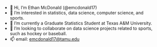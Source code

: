 - 👋 Hi, I’m Ethan McDonald (@emcdonald17)
- 👀 I’m interested in statistics, data science, computer science, and sports.
- 🌱 I’m currently a Graduate Statistics Student at Texas A&M University.
- 💞️ I’m looking to collaborate on data science projects related to sports, such as hockey or baseball.
- 📫 email: emcdonald17@tamu.edu


